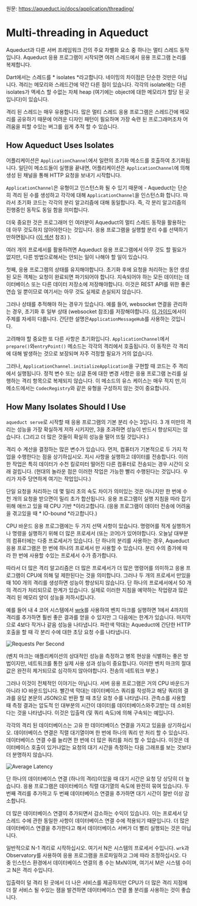 원문: https://aqueduct.io/docs/application/threading/

# Multi-threading in Aqueduct

Aqueduct과 다른 서버 프레임워크 간의 주요 차별화 요소 중 하나는 멀티 스레드 동작입니다. Aqueduct 응용 프로그램이 시작되면 여러 스레드에서 응용 프로그램 논리를 복제합니다.

Dart에서는 스레드를 * isolates *라고합니다. 네이밍의 차이점은 단순한 것만은 아닙니다. 격리는 메모리와 스레드간에 약간 다른 점이 있습니다. 각각의 isolate에는 다른 isolates가 액세스 할 수없는 자체 heap (여기에는 object에 대한 메모리가 할당 된 곳입니다)이 있습니다.

격리 된 스레드는 매우 유용합니다. 많은 멀티 스레드 응용 프로그램은 스레드간에 메모리를 공유하기 때문에 어려운 디자인 패턴이 필요하며 가장 숙련 된 프로그래머조차 어려움을 피할 수있는 버그를 쉽게 추적 할 수 있습니다.

## How Aqueduct Uses Isolates

어플리케이션은 `ApplicationChannel`에서 일련의 초기화 메소드를 호출하여 초기화됩니다. 일단이 메소드들이 실행을 끝내면, 어플리케이션은 `ApplicationChannel`에 의해 생성 된 채널을 통해 HTTP 요청을 보내기 시작합니다.

`ApplicationChannel`은 유형이고 인스턴스화 될 수 있기 때문에 - Aqueduct는 단순히 격리 된 수를 생성하고 각각에 대해 `ApplicationChannel`을 인스턴스화 합니다. 따라서 초기화 코드는 각각의 분리 알고리즘에 대해 동일합니다. 즉, 각 분리 알고리즘의 진행중인 동작도 동일 함을 의미합니다.

더욱 중요한 것은 프로그래머 인 여러분이 Aqueduct의 멀티 스레드 동작을 활용하는 데 아무 것도하지 않아야한다는 것입니다. 응용 프로그램을 실행할 분리 수를 선택하기 만하면됩니다 ([이 섹션](https://aqueduct.io/docs/application/threading/#how-many-isolates-should-i-use) 참조) ).

여러 개의 프로세서를 활용하려면 Aqueduct 응용 프로그램에서 아무 것도 할 필요가 없지만, 다른 방법으로해서는 안되는 일이 나해야 할 일이 있습니다.

첫째, 응용 프로그램의 상태를 유지해야합니다. 초기화 후에 요청을 처리하는 동안 생성 된 모든 객체는 요청이 완료되면 파기되어야 합니다. 지속되어야 하는 모든 데이터는 데이터베이스 또는 다른 데이터 저장소에 저장해야합니다. 이것은 REST API를 위한 좋은 연습 일 뿐이므로 여기서는 아무 것도 실제로 손실되지 않습니다.

그러나 상태를 추적해야 하는 경우가 있습니다. 예를 들어, websocket 연결을 관리하는 경우, 초기화 후 일부 상태 (websocket 참조)를 저장해야합니다. [이 가이드](https://aqueduct.io/docs/http/websockets/)에서이 주제를 자세히 다룹니다. 간단한 설명은`ApplicationMessageHub`를 사용하는 것입니다.

고려해야 할 중요한 또 다른 사항은 초기화입니다. `ApplicationChannel`에서 `prepare()`와`entryPoint()` 메소드는 각각의 격리에서 호출됩니다. 이 동작은 각 격리에 대해 발생하는 것으로 보장되며 자주 걱정할 필요가 거의 없습니다.

그러나, `ApplicationChannel.initializeApplication`을 구현할 때 코드는 주 격리에서 실행됩니다. 정적 변수 또는 싱글 톤에 대한 변경 사항은 응용 프로그램 논리를 실행하는 격리 항목으로 복제되지 않습니다. 이 메소드의 유스 케이스는 매우 적지 만,이 메소드에서는 `CodecRegistry`와 같은 유형을 구성하지 않는 것이 중요합니다.

## How Many Isolates Should I Use

`aqueduct serve`로 시작할 때 응용 프로그램의 기본 분리 수는 3입니다. 3 개 미만의 격리는 성능을 가장 확실하게 저하 시키지만, 3을 초과하면 성능이 반드시 향상되지는 않습니다. (그리고 더 많은 것들이 확실히 성능을 떨어 뜨릴 것입니다.)

격리 수 계산을 결정하는 많은 변수가 있습니다. 먼저, 컴퓨터가 기본적으로 두 가지 작업을 수행한다는 점을 상기하십시오. 지시 사항을 실행하고 데이터를 전송합니다. 이러한 작업은 특히 데이터가 수천 킬로미터 떨어진 다른 컴퓨터로 전송되는 경우 시간이 오래 걸립니다. (현대의 놀라운 점은 이러한 작업은 가능한 빨리 수행된다는 것입니다. 우리가 자주 당연하게 여기는 작업입니다.)

단일 요청을 처리하는 데 몇 밀리 초의 속도 차이가 의미있는 것은 아니지만 한 번에 수천 개의 요청을 받으면이 밀리 초가 합산됩니다. 응용 프로그램이 실행 지침을 따라 잡기 위해 애쓰고 있을 때 CPU 기반 *이라고합니다. (응용 프로그램이 데이터 전송에 어려움을 겪고있을 때 * IO-bound *라고합니다.)

CPU 바운드 응용 프로그램에는 두 가지 선택 사항이 있습니다. 명령어를 적게 실행하거나 명령을 실행하기 위해 더 많은 프로세서 (또는 코어)가 있어야합니다. 오늘날 대부분의 컴퓨터에는 다중 프로세서가 있습니다. 단 하나의 분리를 사용하는 경우, Aqueduct 응용 프로그램은 한 번에 하나의 프로세서 만 사용할 수 있습니다. 분리 수의 증가에 따라 한 번에 사용할 수있는 프로세서 수가 증가합니다.

따라서 더 많은 격리 알고리즘은 더 많은 프로세서가 더 많은 명령어를 의미하고 응용 프로그램이 CPU에 의해 덜 제한된다는 것을 의미합니다. 그러나 두 개의 프로세서 만있을 때 100 개의 격리를 생성하면 성능이 향상되지 않습니다. 단 하나의 프로세서에서 50 개의 격리가 처리되므로 한계가 있습니다. 실제로 이러한 지침을 예약하는 작업량과 많은 격리 된 메모리 양이 성능을 저하시킵니다.

예를 들어 내 4 코어 시스템에서 [wrk](https://github.com/wg/wrk)를 사용하여 벤치 마크를 실행하면 1에서 4까지의 격리를 추가하면 훨씬 좋은 결과를 얻을 수 있지만 그 다음에는 한계가 있습니다. 마지막으로 4보다 작거나 같음 성능을 나타냅니다. 파란색 막대는 Aqueduct에 간단한 HTTP 호출을 할 때 각 분리 수에 대한 초당 요청 수를 나타냅니다.

![Requests Per Second](https://aqueduct.io/docs/img/req_per_sec.png)

(벤치 마크는 애플리케이션의 상대적인 성능을 측정하고 병목 현상을 식별하는 좋은 방법이지만, 네트워크를 통한 실제 사용 성과 성능이 중요합니다. 이러한 벤치 마크의 절대 값은 완전히 제거되므로 심각하지 않아야합니다. 전송의 네트워크 부분.)

그러나 이것이 전체적인 이야기는 아닙니다. 서버 응용 프로그램은 거의 CPU 바운드가 아니라 IO 바운드입니다. 빨간색 막대는 데이터베이스 쿼리를 작성하고 해당 쿼리의 결과를 응답 본문의 JSON으로 반환 할 때 초당 요청 수를 나타냅니다. 관측소를 사용할 때 측정 결과는 압도적 인 대부분의 시간이 데이터를 데이터베이스와주고받는 데 소비된다는 것을 나타냅니다. 이것은 입출력 (및 쿼리 속도)에 의해 구속되는 예입니다.

각각의 격리 된 데이터베이스는 고유 한 데이터베이스 연결을 가지고 있음을 상기하십시오. 데이터베이스 연결은 직렬 대기열이며 한 번에 하나의 쿼리 만 처리 할 수 있습니다. 데이터베이스 연결 수를 늘리면 한 번에 더 많은 쿼리를 처리 할 수 있습니다. 이것은 데이터베이스 호출이 있거나없는 요청의 대기 시간을 측정하는 다음 그래프를 보는 것보다 더 분명하지 않습니다.

![Average Latency](https://aqueduct.io/docs/img/latency.png)

단 하나의 데이터베이스 연결 (하나의 격리)이있을 때 대기 시간은 요청 당 상당히 더 높습니다. 응용 프로그램은 데이터베이스 직렬 대기열의 속도에 완전히 묶여 있습니다. 두 번째 격리를 추가하고 두 번째 데이터베이스 연결을 추가하면 대기 시간이 절반 이상 감소합니다.

더 많은 데이터베이스 연결이 추가되면서 감소하는 수익이 있습니다. 이는 프로세서 당 스레드 수에 관한 동일한 사항이 데이터베이스 연결 수에 적용되기 때문입니다. 더 많은 데이터베이스 연결을 추가한다고 해서 데이터베이스 서버가 더 빨리 실행되는 것은 아닙니다.

일반적으로 N-1 격리로 시작하십시오. 여기서 N은 시스템의 프로세서 수입니다. `wrk`과 Observatory를 사용하여 응용 프로그램을 프로파일하고 그에 따라 조정하십시오. 다중 인스턴스 환경에서 데이터베이스 연결의 총 수는 MxN이며, 여기서 M은 시스템 수이고 N은 격리 수입니다.

입출력이 덜 격리 된 곳에서 더 나은 서비스를 제공하지만 CPU가 더 많은 격리 지점에 더 잘 서비스 될 수있는 잼을 발견하면 데이터베이스 연결 풀 분리를 사용하는 것이 좋습니다.